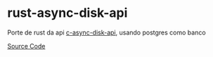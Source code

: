 # rust-async-disk-api
Porte de rust da api [c-async-disk-api](https://github.com/RodolphoVSantoro/c-async-disk-api), usando postgres como banco

[Source Code](https://github.com/RodolphoVSantoro/rust-async-disk-api)
